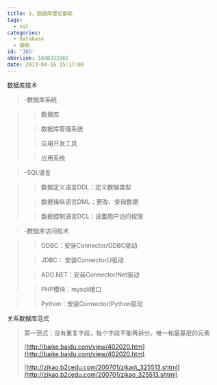 ```yaml
---
title: 1、数据库理论基础
tags:
  - sql
categories:
  - Database
  - 基础
id: '365'
abbrlink: 1608323361
date: 2013-04-16 15:17:00
---
```


数据库技术

> \-数据库系统

> > 数据库
> 
> > 数据库管理系统
> 
> > 应用开发工具
> 
> > 应用系统

> \-SQL语言

> > 数据定义语言DDL：定义数据类型
> 
> > 数据操纵语言DML：更改、查询数据
> 
> > 数据控制语言DCL：设置用户访问权限

> \-数据库访问技术

> > ODBC：安装Connector/ODBC驱动
> 
> > JDBC： 安装Connector/J驱动
> 
> > ADO.NET：安装Connector/Net驱动
> 
> > PHP模块：mysqli接口

> > Python：安装Connector/Python驱动

  

  

关系数据库范式

> 第一范式：没有重复字段，每个字段不能再拆分。唯一和最基层的元素
> 
>   
> 
> [http://baike.baidu.com/view/402020.htm](http://baike.baidu.com/view/402020.htm)
> 
> [http://zikao.b2cedu.com/200701/zikao\_325513.shtml](http://zikao.b2cedu.com/200701/zikao_325513.shtml)
> 
>   

>